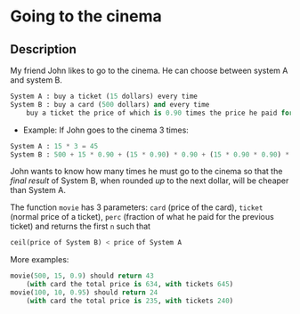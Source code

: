 # Going to the cinema

## Description

My friend John likes to go to the cinema. He can choose between system A and system B.

```python
System A : buy a ticket (15 dollars) every time
System B : buy a card (500 dollars) and every time
    buy a ticket the price of which is 0.90 times the price he paid for the previous one.
```

* Example: If John goes to the cinema 3 times:

```python
System A : 15 * 3 = 45
System B : 500 + 15 * 0.90 + (15 * 0.90) * 0.90 + (15 * 0.90 * 0.90) * 0.90 ( = 536.5849999999999, no rounding for each ticket)
```

John wants to know how many times he must go to the cinema so that the _final result_ of System B, when rounded _up_ to the next dollar, will be cheaper than System A.

The function `movie` has 3 parameters: `card` (price of the card), `ticket` (normal price of a ticket), `perc` (fraction of what he paid for the previous ticket) and returns the first `n` such that

```python
ceil(price of System B) < price of System A
```

More examples:

```python
movie(500, 15, 0.9) should return 43
    (with card the total price is 634, with tickets 645)
movie(100, 10, 0.95) should return 24
    (with card the total price is 235, with tickets 240)
```
